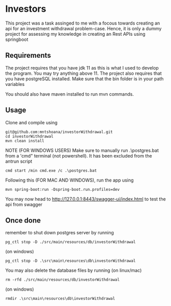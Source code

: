 # Investors
This project was a task assinged to me with a focous towards creating an api for an investment withdrawal problem-case. Hence, it is only a dummy project for assessing my knowledge in creating an Rest APIs using springboot


## Requirements
The project requires that you have jdk 11 as this is what I used to develop the program. You may try anything above 11.
The project also requires that you have postgreSQL installed. Make sure that the bin folder is in your path variables

You should also have maven installed to run mvn commands.


## Usage
Clone and compile using

````
git@github.com:mntshoana/investorWithdrawal.git
cd investorWithdrawal
mvn clean install
````

NOTE (FOR WINDOWS USERS)
Make sure to manually run .\postgres.bat from a 'cmd" terminal (not powershell). It has been excluded from the antrun script
````
cmd start /min cmd.exe /c .\postgres.bat
````


Following this (FOR MAC AND WINDOWS), run the app using
````
mvn spring-boot:run -Dspring-boot.run.profiles=dev
````

You may now head to http://127.0.0.1:8443/swagger-ui/index.html to test the api from swagger

## Once done
remember to shut down postgres server by running
````
pg_ctl stop -D ./src/main/resources/db/investorWithdrawal
````
(on windows)
````
pg_ctl stop -D .\src\main\resources\db\investorWithdrawal
````

You may also delete the database files by running (on linux/mac)
````
rm -rfd ./src/main/resources/db/investorWithdrawal
````
(on windows)
````
rmdir .\src\main\resources\db\investorWithdrawal
````